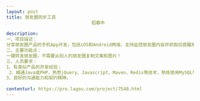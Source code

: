 ```yaml
---                
layout: post       
title: 朋友圈同步工具
                                招募中
           
description: 
一、项目描述： 
分享朋友圈产品的手机App开发，包括iOS和Android两端，支持监控朋友圈内容并抓取后提醒用户是否分享到朋友圈！ 
二、主要功能点： 
一键转发朋友圈，不需要从别人的朋友圈复制文案和图片！ 
三、人员要求： 
1、有类似产品的开发经验；
 2、精通Java或PHP，熟悉jQuery、Javascript、Maven、Redis等技术，熟练使用MySQL等关系型数据库等； 
3、良好的沟通能力和契约精神。
     
contenturl: https://pro.lagou.com/project/7548.html      
---                 
```

